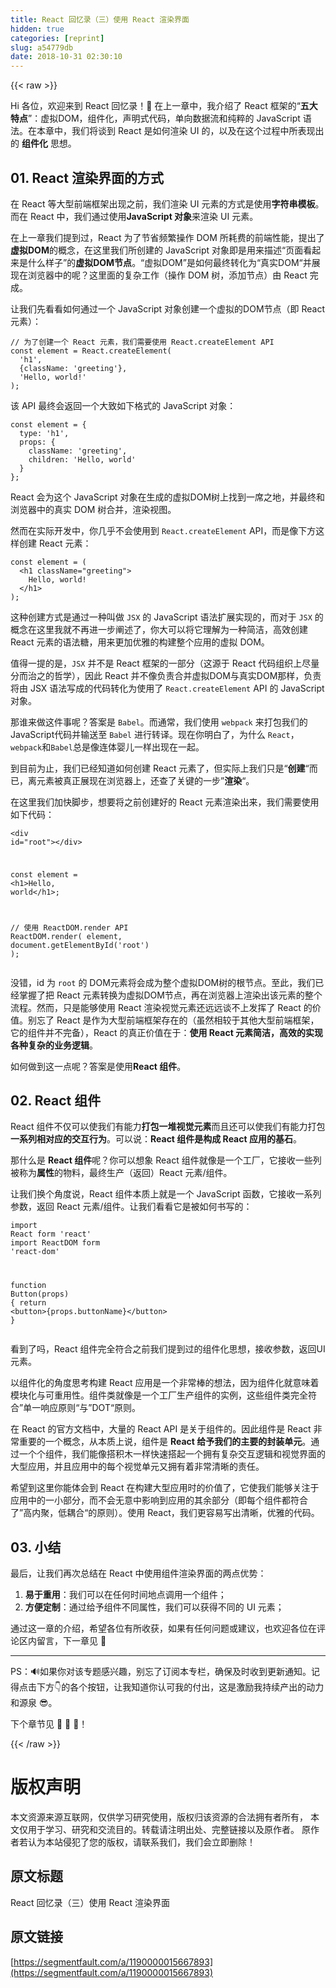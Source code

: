 ```yaml
---
title: React 回忆录（三）使用 React 渲染界面
hidden: true
categories: [reprint]
slug: a54779db
date: 2018-10-31 02:30:10
---
```


{{< raw >}}
<p>Hi &#x5404;&#x4F4D;&#xFF0C;&#x6B22;&#x8FCE;&#x6765;&#x5230; React &#x56DE;&#x5FC6;&#x5F55;&#xFF01;&#x1F44B; &#x5728;&#x4E0A;&#x4E00;&#x7AE0;&#x4E2D;&#xFF0C;&#x6211;&#x4ECB;&#x7ECD;&#x4E86; React &#x6846;&#x67B6;&#x7684;&#x201C;<strong>&#x4E94;&#x5927;&#x7279;&#x70B9;</strong>&#x201D;&#xFF1A;&#x865A;&#x62DF;DOM&#xFF0C;&#x7EC4;&#x4EF6;&#x5316;&#xFF0C;&#x58F0;&#x660E;&#x5F0F;&#x4EE3;&#x7801;&#xFF0C;&#x5355;&#x5411;&#x6570;&#x636E;&#x6D41;&#x548C;&#x7EAF;&#x7CB9;&#x7684; JavaScript &#x8BED;&#x6CD5;&#x3002;&#x5728;&#x672C;&#x7AE0;&#x4E2D;&#xFF0C;&#x6211;&#x4EEC;&#x5C06;&#x8C08;&#x5230; React &#x662F;&#x5982;&#x4F55;&#x6E32;&#x67D3; UI &#x7684;&#xFF0C;&#x4EE5;&#x53CA;&#x5728;&#x8FD9;&#x4E2A;&#x8FC7;&#x7A0B;&#x4E2D;&#x6240;&#x8868;&#x73B0;&#x51FA;&#x7684; <strong>&#x7EC4;&#x4EF6;&#x5316;</strong> &#x601D;&#x60F3;&#x3002;</p><h2 id="articleHeader0">01. React &#x6E32;&#x67D3;&#x754C;&#x9762;&#x7684;&#x65B9;&#x5F0F;</h2><p>&#x5728; React &#x7B49;&#x5927;&#x578B;&#x524D;&#x7AEF;&#x6846;&#x67B6;&#x51FA;&#x73B0;&#x4E4B;&#x524D;&#xFF0C;&#x6211;&#x4EEC;&#x6E32;&#x67D3; UI &#x5143;&#x7D20;&#x7684;&#x65B9;&#x5F0F;&#x662F;&#x4F7F;&#x7528;<strong>&#x5B57;&#x7B26;&#x4E32;&#x6A21;&#x677F;</strong>&#x3002;&#x800C;&#x5728; React &#x4E2D;&#xFF0C;&#x6211;&#x4EEC;&#x901A;&#x8FC7;&#x4F7F;&#x7528;<strong>JavaScript &#x5BF9;&#x8C61;</strong>&#x6765;&#x6E32;&#x67D3; UI &#x5143;&#x7D20;&#x3002;</p><p>&#x5728;&#x4E0A;&#x4E00;&#x7AE0;&#x6211;&#x4EEC;&#x63D0;&#x5230;&#x8FC7;&#xFF0C;React &#x4E3A;&#x4E86;&#x8282;&#x7701;&#x9891;&#x7E41;&#x64CD;&#x4F5C; DOM &#x6240;&#x8017;&#x8D39;&#x7684;&#x524D;&#x7AEF;&#x6027;&#x80FD;&#xFF0C;&#x63D0;&#x51FA;&#x4E86;<strong>&#x865A;&#x62DF;DOM</strong>&#x7684;&#x6982;&#x5FF5;&#xFF0C;&#x5728;&#x8FD9;&#x91CC;&#x6211;&#x4EEC;&#x6240;&#x521B;&#x5EFA;&#x7684; JavaScript &#x5BF9;&#x8C61;&#x5373;&#x662F;&#x7528;&#x6765;&#x63CF;&#x8FF0;&#x201C;&#x9875;&#x9762;&#x770B;&#x8D77;&#x6765;&#x662F;&#x4EC0;&#x4E48;&#x6837;&#x5B50;&#x201D;&#x7684;<strong>&#x865A;&#x62DF;DOM&#x8282;&#x70B9;</strong>&#x3002;&#x201C;&#x865A;&#x62DF;DOM&#x201D;&#x662F;&#x5982;&#x4F55;&#x6700;&#x7EC8;&#x8F6C;&#x5316;&#x4E3A;&#x201C;&#x771F;&#x5B9E;DOM&#x201C;&#x5E76;&#x5C55;&#x73B0;&#x5728;&#x6D4F;&#x89C8;&#x5668;&#x4E2D;&#x7684;&#x5462;&#xFF1F;&#x8FD9;&#x91CC;&#x9762;&#x7684;&#x590D;&#x6742;&#x5DE5;&#x4F5C;&#xFF08;&#x64CD;&#x4F5C; DOM &#x6811;&#xFF0C;&#x6DFB;&#x52A0;&#x8282;&#x70B9;&#xFF09;&#x7531; React &#x5B8C;&#x6210;&#x3002;</p><p>&#x8BA9;&#x6211;&#x4EEC;&#x5148;&#x770B;&#x770B;&#x5982;&#x4F55;&#x901A;&#x8FC7;&#x4E00;&#x4E2A; JavaScript &#x5BF9;&#x8C61;&#x521B;&#x5EFA;&#x4E00;&#x4E2A;&#x865A;&#x62DF;&#x7684;DOM&#x8282;&#x70B9;&#xFF08;&#x5373; React &#x5143;&#x7D20;&#xFF09;&#xFF1A;</p><div class="widget-codetool" style="display:none"><div class="widget-codetool--inner"><span class="selectCode code-tool" data-toggle="tooltip" data-placement="top" title="" data-original-title="&#x5168;&#x9009;"></span> <span type="button" class="copyCode code-tool" data-toggle="tooltip" data-placement="top" data-clipboard-text="// &#x4E3A;&#x4E86;&#x521B;&#x5EFA;&#x4E00;&#x4E2A; React &#x5143;&#x7D20;&#xFF0C;&#x6211;&#x4EEC;&#x9700;&#x8981;&#x4F7F;&#x7528; React.createElement API
const element = React.createElement(
  &apos;h1&apos;,
  {className: &apos;greeting&apos;},
  &apos;Hello, world!&apos;
);" title="" data-original-title="&#x590D;&#x5236;"></span> <span type="button" class="saveToNote code-tool" data-toggle="tooltip" data-placement="top" title="" data-original-title="&#x653E;&#x8FDB;&#x7B14;&#x8BB0;"></span></div></div><pre class="hljs actionscript"><code><span class="hljs-comment">// &#x4E3A;&#x4E86;&#x521B;&#x5EFA;&#x4E00;&#x4E2A; React &#x5143;&#x7D20;&#xFF0C;&#x6211;&#x4EEC;&#x9700;&#x8981;&#x4F7F;&#x7528; React.createElement API</span>
<span class="hljs-keyword">const</span> element = React.createElement(
  <span class="hljs-string">&apos;h1&apos;</span>,
  {className: <span class="hljs-string">&apos;greeting&apos;</span>},
  <span class="hljs-string">&apos;Hello, world!&apos;</span>
);</code></pre><p>&#x8BE5; API &#x6700;&#x7EC8;&#x4F1A;&#x8FD4;&#x56DE;&#x4E00;&#x4E2A;&#x5927;&#x81F4;&#x5982;&#x4E0B;&#x683C;&#x5F0F;&#x7684; JavaScript &#x5BF9;&#x8C61;&#xFF1A;</p><div class="widget-codetool" style="display:none"><div class="widget-codetool--inner"><span class="selectCode code-tool" data-toggle="tooltip" data-placement="top" title="" data-original-title="&#x5168;&#x9009;"></span> <span type="button" class="copyCode code-tool" data-toggle="tooltip" data-placement="top" data-clipboard-text="const element = {
  type: &apos;h1&apos;,
  props: {
    className: &apos;greeting&apos;,
    children: &apos;Hello, world&apos;
  }
};" title="" data-original-title="&#x590D;&#x5236;"></span> <span type="button" class="saveToNote code-tool" data-toggle="tooltip" data-placement="top" title="" data-original-title="&#x653E;&#x8FDB;&#x7B14;&#x8BB0;"></span></div></div><pre class="hljs xquery"><code>const <span class="hljs-literal">element</span> = {
  type: <span class="hljs-string">&apos;h1&apos;</span>,
  props: {
    className: <span class="hljs-string">&apos;greeting&apos;</span>,
    children: <span class="hljs-string">&apos;Hello, world&apos;</span>
  }
};</code></pre><p>React &#x4F1A;&#x4E3A;&#x8FD9;&#x4E2A; JavaScript &#x5BF9;&#x8C61;&#x5728;&#x751F;&#x6210;&#x7684;&#x865A;&#x62DF;DOM&#x6811;&#x4E0A;&#x627E;&#x5230;&#x4E00;&#x5E2D;&#x4E4B;&#x5730;&#xFF0C;&#x5E76;&#x6700;&#x7EC8;&#x548C;&#x6D4F;&#x89C8;&#x5668;&#x4E2D;&#x7684;&#x771F;&#x5B9E; DOM &#x6811;&#x5408;&#x5E76;&#xFF0C;&#x6E32;&#x67D3;&#x89C6;&#x56FE;&#x3002;</p><p>&#x7136;&#x800C;&#x5728;&#x5B9E;&#x9645;&#x5F00;&#x53D1;&#x4E2D;&#xFF0C;&#x4F60;&#x51E0;&#x4E4E;&#x4E0D;&#x4F1A;&#x4F7F;&#x7528;&#x5230; <code>React.createElement</code> API&#xFF0C;&#x800C;&#x662F;&#x50CF;&#x4E0B;&#x65B9;&#x8FD9;&#x6837;&#x521B;&#x5EFA; React &#x5143;&#x7D20;&#xFF1A;</p><div class="widget-codetool" style="display:none"><div class="widget-codetool--inner"><span class="selectCode code-tool" data-toggle="tooltip" data-placement="top" title="" data-original-title="&#x5168;&#x9009;"></span> <span type="button" class="copyCode code-tool" data-toggle="tooltip" data-placement="top" data-clipboard-text="const element = (
  &lt;h1 className=&quot;greeting&quot;&gt;
    Hello, world!
  &lt;/h1&gt;
);" title="" data-original-title="&#x590D;&#x5236;"></span> <span type="button" class="saveToNote code-tool" data-toggle="tooltip" data-placement="top" title="" data-original-title="&#x653E;&#x8FDB;&#x7B14;&#x8BB0;"></span></div></div><pre class="hljs javascript"><code><span class="hljs-keyword">const</span> element = (
  <span class="xml"><span class="hljs-tag">&lt;<span class="hljs-name">h1</span> <span class="hljs-attr">className</span>=<span class="hljs-string">&quot;greeting&quot;</span>&gt;</span>
    Hello, world!
  <span class="hljs-tag">&lt;/<span class="hljs-name">h1</span>&gt;</span></span>
);</code></pre><p>&#x8FD9;&#x79CD;&#x521B;&#x5EFA;&#x65B9;&#x5F0F;&#x662F;&#x901A;&#x8FC7;&#x4E00;&#x79CD;&#x53EB;&#x505A; <code>JSX</code> &#x7684; JavaScript &#x8BED;&#x6CD5;&#x6269;&#x5C55;&#x5B9E;&#x73B0;&#x7684;&#xFF0C;&#x800C;&#x5BF9;&#x4E8E; <code>JSX</code> &#x7684;&#x6982;&#x5FF5;&#x5728;&#x8FD9;&#x91CC;&#x6211;&#x5C31;&#x4E0D;&#x518D;&#x8FDB;&#x4E00;&#x6B65;&#x9610;&#x8FF0;&#x4E86;&#xFF0C;&#x4F60;&#x5927;&#x53EF;&#x4EE5;&#x5C06;&#x5B83;&#x7406;&#x89E3;&#x4E3A;&#x4E00;&#x79CD;&#x7B80;&#x6D01;&#xFF0C;&#x9AD8;&#x6548;&#x521B;&#x5EFA; React &#x5143;&#x7D20;&#x7684;&#x8BED;&#x6CD5;&#x7CD6;&#xFF0C;&#x7528;&#x6765;&#x66F4;&#x52A0;&#x4F18;&#x96C5;&#x7684;&#x6784;&#x5EFA;&#x6574;&#x4E2A;&#x5E94;&#x7528;&#x7684;&#x865A;&#x62DF; DOM&#x3002;</p><p>&#x503C;&#x5F97;&#x4E00;&#x63D0;&#x7684;&#x662F;&#xFF0C;<code>JSX</code> &#x5E76;&#x4E0D;&#x662F; React &#x6846;&#x67B6;&#x7684;&#x4E00;&#x90E8;&#x5206;&#xFF08;&#x8FD9;&#x6E90;&#x4E8E; React &#x4EE3;&#x7801;&#x7EC4;&#x7EC7;&#x4E0A;&#x5C3D;&#x91CF;&#x5206;&#x800C;&#x6CBB;&#x4E4B;&#x7684;&#x54F2;&#x5B66;&#xFF09;&#xFF0C;&#x56E0;&#x6B64; React &#x5E76;&#x4E0D;&#x50CF;&#x8D1F;&#x8D23;&#x5408;&#x5E76;&#x865A;&#x62DF;DOM&#x4E0E;&#x771F;&#x5B9E;DOM&#x90A3;&#x6837;&#xFF0C;&#x8D1F;&#x8D23;&#x5C06;&#x7531; JSX &#x8BED;&#x6CD5;&#x5199;&#x6210;&#x7684;&#x4EE3;&#x7801;&#x8F6C;&#x5316;&#x4E3A;&#x4F7F;&#x7528;&#x4E86; <code>React.createElement</code> API &#x7684; JavaScript &#x5BF9;&#x8C61;&#x3002;</p><p>&#x90A3;&#x8C01;&#x6765;&#x505A;&#x8FD9;&#x4EF6;&#x4E8B;&#x5462;&#xFF1F;&#x7B54;&#x6848;&#x662F; <code>Babel</code>&#x3002;&#x800C;&#x901A;&#x5E38;&#xFF0C;&#x6211;&#x4EEC;&#x4F7F;&#x7528; <code>webpack</code> &#x6765;&#x6253;&#x5305;&#x6211;&#x4EEC;&#x7684; JavaScript&#x4EE3;&#x7801;&#x5E76;&#x8F93;&#x9001;&#x81F3; <code>Babel</code> &#x8FDB;&#x884C;&#x8F6C;&#x8BD1;&#x3002;&#x73B0;&#x5728;&#x4F60;&#x660E;&#x767D;&#x4E86;&#xFF0C;&#x4E3A;&#x4EC0;&#x4E48; <code>React</code>&#xFF0C;<code>webpack</code>&#x548C;<code>Babel</code>&#x603B;&#x662F;&#x50CF;&#x8FDE;&#x4F53;&#x5A74;&#x513F;&#x4E00;&#x6837;&#x51FA;&#x73B0;&#x5728;&#x4E00;&#x8D77;&#x3002;</p><p>&#x5230;&#x76EE;&#x524D;&#x4E3A;&#x6B62;&#xFF0C;&#x6211;&#x4EEC;&#x5DF2;&#x7ECF;&#x77E5;&#x9053;&#x5982;&#x4F55;&#x521B;&#x5EFA; React &#x5143;&#x7D20;&#x4E86;&#xFF0C;&#x4F46;&#x5B9E;&#x9645;&#x4E0A;&#x6211;&#x4EEC;&#x53EA;&#x662F;&#x201C;<strong>&#x521B;&#x5EFA;</strong>&#x201C;&#x800C;&#x5DF2;&#xFF0C;&#x79BB;&#x5143;&#x7D20;&#x88AB;&#x771F;&#x6B63;&#x5C55;&#x73B0;&#x5728;&#x6D4F;&#x89C8;&#x5668;&#x4E0A;&#xFF0C;&#x8FD8;&#x67E5;&#x4E86;&#x5173;&#x952E;&#x7684;&#x4E00;&#x6B65;&#x201D;<strong>&#x6E32;&#x67D3;</strong>&#x201C;&#x3002;</p><p>&#x5728;&#x8FD9;&#x91CC;&#x6211;&#x4EEC;&#x52A0;&#x5FEB;&#x811A;&#x6B65;&#xFF0C;&#x60F3;&#x8981;&#x5C06;&#x4E4B;&#x524D;&#x521B;&#x5EFA;&#x597D;&#x7684; React &#x5143;&#x7D20;&#x6E32;&#x67D3;&#x51FA;&#x6765;&#xFF0C;&#x6211;&#x4EEC;&#x9700;&#x8981;&#x4F7F;&#x7528;&#x5982;&#x4E0B;&#x4EE3;&#x7801;&#xFF1A;</p><div class="widget-codetool" style="display:none"><div class="widget-codetool--inner"><span class="selectCode code-tool" data-toggle="tooltip" data-placement="top" title="" data-original-title="&#x5168;&#x9009;"></span> <span type="button" class="copyCode code-tool" data-toggle="tooltip" data-placement="top" data-clipboard-text="&lt;div id=&quot;root&quot;&gt;&lt;/div&gt;

const element = &lt;h1&gt;Hello, world&lt;/h1&gt;;

// &#x4F7F;&#x7528; ReactDOM.render API
ReactDOM.render(
  element,
  document.getElementById(&apos;root&apos;)
);" title="" data-original-title="&#x590D;&#x5236;"></span> <span type="button" class="saveToNote code-tool" data-toggle="tooltip" data-placement="top" title="" data-original-title="&#x653E;&#x8FDB;&#x7B14;&#x8BB0;"></span></div></div><pre class="hljs javascript"><code>&lt;div id=<span class="hljs-string">&quot;root&quot;</span>&gt;<span class="xml"><span class="hljs-tag">&lt;/<span class="hljs-name">div</span>&gt;</span></span>

<span class="hljs-keyword">const</span> element = <span class="xml"><span class="hljs-tag">&lt;<span class="hljs-name">h1</span>&gt;</span>Hello, world<span class="hljs-tag">&lt;/<span class="hljs-name">h1</span>&gt;</span></span>;

<span class="hljs-comment">// &#x4F7F;&#x7528; ReactDOM.render API</span>
ReactDOM.render(
  element,
  <span class="hljs-built_in">document</span>.getElementById(<span class="hljs-string">&apos;root&apos;</span>)
);</code></pre><p>&#x6CA1;&#x9519;&#xFF0C;id &#x4E3A; <code>root</code> &#x7684; DOM&#x5143;&#x7D20;&#x5C06;&#x4F1A;&#x6210;&#x4E3A;&#x6574;&#x4E2A;&#x865A;&#x62DF;DOM&#x6811;&#x7684;&#x6839;&#x8282;&#x70B9;&#x3002;&#x81F3;&#x6B64;&#xFF0C;&#x6211;&#x4EEC;&#x5DF2;&#x7ECF;&#x638C;&#x63E1;&#x4E86;&#x628A; React &#x5143;&#x7D20;&#x8F6C;&#x6362;&#x4E3A;&#x865A;&#x62DF;DOM&#x8282;&#x70B9;&#xFF0C;&#x518D;&#x5728;&#x6D4F;&#x89C8;&#x5668;&#x4E0A;&#x6E32;&#x67D3;&#x51FA;&#x8BE5;&#x5143;&#x7D20;&#x7684;&#x6574;&#x4E2A;&#x6D41;&#x7A0B;&#x3002;&#x7136;&#x800C;&#xFF0C;&#x53EA;&#x662F;&#x80FD;&#x591F;&#x4F7F;&#x7528; React &#x6E32;&#x67D3;&#x89C6;&#x89C9;&#x5143;&#x7D20;&#x8FD8;&#x8FDC;&#x8FDC;&#x8C08;&#x4E0D;&#x4E0A;&#x53D1;&#x6325;&#x4E86; React &#x7684;&#x4EF7;&#x503C;&#x3002;&#x522B;&#x5FD8;&#x4E86; React &#x662F;&#x4F5C;&#x4E3A;&#x5927;&#x578B;&#x524D;&#x7AEF;&#x6846;&#x67B6;&#x5B58;&#x5728;&#x7684;&#xFF08;&#x867D;&#x7136;&#x76F8;&#x8F83;&#x4E8E;&#x5176;&#x4ED6;&#x5927;&#x578B;&#x524D;&#x7AEF;&#x6846;&#x67B6;&#xFF0C;&#x5B83;&#x7684;&#x7EC4;&#x4EF6;&#x5E76;&#x4E0D;&#x5B8C;&#x5907;&#xFF09;&#xFF0C;React &#x7684;&#x771F;&#x6B63;&#x4EF7;&#x503C;&#x5728;&#x4E8E;&#xFF1A;<strong>&#x4F7F;&#x7528; React &#x5143;&#x7D20;&#x7B80;&#x6D01;&#xFF0C;&#x9AD8;&#x6548;&#x7684;&#x5B9E;&#x73B0;&#x5404;&#x79CD;&#x590D;&#x6742;&#x7684;&#x4E1A;&#x52A1;&#x903B;&#x8F91;</strong>&#x3002;</p><p>&#x5982;&#x4F55;&#x505A;&#x5230;&#x8FD9;&#x4E00;&#x70B9;&#x5462;&#xFF1F;&#x7B54;&#x6848;&#x662F;&#x4F7F;&#x7528;<strong>React &#x7EC4;&#x4EF6;</strong>&#x3002;</p><h2 id="articleHeader1">02. React &#x7EC4;&#x4EF6;</h2><p>React &#x7EC4;&#x4EF6;&#x4E0D;&#x4EC5;&#x53EF;&#x4EE5;&#x4F7F;&#x6211;&#x4EEC;&#x6709;&#x80FD;&#x529B;<strong>&#x6253;&#x5305;&#x4E00;&#x5806;&#x89C6;&#x89C9;&#x5143;&#x7D20;</strong>&#x800C;&#x4E14;&#x8FD8;&#x53EF;&#x4EE5;&#x4F7F;&#x6211;&#x4EEC;&#x6709;&#x80FD;&#x529B;&#x6253;&#x5305;<strong>&#x4E00;&#x7CFB;&#x5217;&#x76F8;&#x5BF9;&#x5E94;&#x7684;&#x4EA4;&#x4E92;&#x884C;&#x4E3A;</strong>&#x3002;&#x53EF;&#x4EE5;&#x8BF4;&#xFF1A;<strong>React &#x7EC4;&#x4EF6;&#x662F;&#x6784;&#x6210; React &#x5E94;&#x7528;&#x7684;&#x57FA;&#x77F3;</strong>&#x3002;</p><p>&#x90A3;&#x4EC0;&#x4E48;&#x662F; <strong>React &#x7EC4;&#x4EF6;</strong>&#x5462;&#xFF1F;&#x4F60;&#x53EF;&#x4EE5;&#x60F3;&#x8C61; React &#x7EC4;&#x4EF6;&#x5C31;&#x50CF;&#x662F;&#x4E00;&#x4E2A;&#x5DE5;&#x5382;&#xFF0C;&#x5B83;&#x63A5;&#x6536;&#x4E00;&#x4E9B;&#x5217;&#x88AB;&#x79F0;&#x4E3A;<strong>&#x5C5E;&#x6027;</strong>&#x7684;&#x7269;&#x6599;&#xFF0C;&#x6700;&#x7EC8;&#x751F;&#x4EA7;&#xFF08;&#x8FD4;&#x56DE;&#xFF09;React &#x5143;&#x7D20;/&#x7EC4;&#x4EF6;&#x3002;</p><p>&#x8BA9;&#x6211;&#x4EEC;&#x6362;&#x4E2A;&#x89D2;&#x5EA6;&#x8BF4;&#xFF0C;React &#x7EC4;&#x4EF6;&#x672C;&#x8D28;&#x4E0A;&#x5C31;&#x662F;&#x4E00;&#x4E2A; JavaScript &#x51FD;&#x6570;&#xFF0C;&#x5B83;&#x63A5;&#x6536;&#x4E00;&#x7CFB;&#x5217;&#x53C2;&#x6570;&#xFF0C;&#x8FD4;&#x56DE; React &#x5143;&#x7D20;/&#x7EC4;&#x4EF6;&#x3002;&#x8BA9;&#x6211;&#x4EEC;&#x770B;&#x770B;&#x5B83;&#x662F;&#x88AB;&#x5982;&#x4F55;&#x4E66;&#x5199;&#x7684;&#xFF1A;</p><div class="widget-codetool" style="display:none"><div class="widget-codetool--inner"><span class="selectCode code-tool" data-toggle="tooltip" data-placement="top" title="" data-original-title="&#x5168;&#x9009;"></span> <span type="button" class="copyCode code-tool" data-toggle="tooltip" data-placement="top" data-clipboard-text="import React form &apos;react&apos;
import ReactDOM form &apos;react-dom&apos;

function Button(props) {
    return &lt;button&gt;{props.buttonName}&lt;/button&gt;
}" title="" data-original-title="&#x590D;&#x5236;"></span> <span type="button" class="saveToNote code-tool" data-toggle="tooltip" data-placement="top" title="" data-original-title="&#x653E;&#x8FDB;&#x7B14;&#x8BB0;"></span></div></div><pre class="hljs javascript"><code><span class="hljs-keyword">import</span> React form <span class="hljs-string">&apos;react&apos;</span>
<span class="hljs-keyword">import</span> ReactDOM form <span class="hljs-string">&apos;react-dom&apos;</span>

<span class="hljs-function"><span class="hljs-keyword">function</span> <span class="hljs-title">Button</span>(<span class="hljs-params">props</span>) </span>{
    <span class="hljs-keyword">return</span> <span class="xml"><span class="hljs-tag">&lt;<span class="hljs-name">button</span>&gt;</span>{props.buttonName}<span class="hljs-tag">&lt;/<span class="hljs-name">button</span>&gt;</span></span>
}</code></pre><p>&#x770B;&#x5230;&#x4E86;&#x5417;&#xFF0C;React &#x7EC4;&#x4EF6;&#x5B8C;&#x5168;&#x7B26;&#x5408;&#x4E4B;&#x524D;&#x6211;&#x4EEC;&#x63D0;&#x5230;&#x8FC7;&#x7684;&#x7EC4;&#x4EF6;&#x5316;&#x601D;&#x60F3;&#xFF0C;&#x63A5;&#x6536;&#x53C2;&#x6570;&#xFF0C;&#x8FD4;&#x56DE;UI&#x5143;&#x7D20;&#x3002;</p><p>&#x4EE5;&#x7EC4;&#x4EF6;&#x5316;&#x7684;&#x89D2;&#x5EA6;&#x601D;&#x8003;&#x6784;&#x5EFA; React &#x5E94;&#x7528;&#x662F;&#x4E00;&#x4E2A;&#x975E;&#x5E38;&#x68D2;&#x7684;&#x60F3;&#x6CD5;&#xFF0C;&#x56E0;&#x4E3A;&#x7EC4;&#x4EF6;&#x5316;&#x5C31;&#x610F;&#x5473;&#x7740;&#x6A21;&#x5757;&#x5316;&#x4E0E;&#x53EF;&#x91CD;&#x7528;&#x6027;&#x3002;&#x7EC4;&#x4EF6;&#x7C7B;&#x5C31;&#x50CF;&#x662F;&#x4E00;&#x4E2A;&#x5DE5;&#x5382;&#x751F;&#x4EA7;&#x7EC4;&#x4EF6;&#x7684;&#x5B9E;&#x4F8B;&#xFF0C;&#x8FD9;&#x4E9B;&#x7EC4;&#x4EF6;&#x7C7B;&#x5B8C;&#x5168;&#x7B26;&#x5408;&#x201D;&#x5355;&#x4E00;&#x54CD;&#x5E94;&#x539F;&#x5219;&#x201C;&#x4E0E;&#x201D;DOT&#x201C;&#x539F;&#x5219;&#x3002;</p><p>&#x5728; React &#x7684;&#x5B98;&#x65B9;&#x6587;&#x6863;&#x4E2D;&#xFF0C;&#x5927;&#x91CF;&#x7684; React API &#x662F;&#x5173;&#x4E8E;&#x7EC4;&#x4EF6;&#x7684;&#x3002;&#x56E0;&#x6B64;&#x7EC4;&#x4EF6;&#x662F; React &#x975E;&#x5E38;&#x91CD;&#x8981;&#x7684;&#x4E00;&#x4E2A;&#x6982;&#x5FF5;&#xFF0C;&#x4ECE;&#x672C;&#x8D28;&#x4E0A;&#x8BF4;&#xFF0C;&#x7EC4;&#x4EF6;&#x662F; <strong>React &#x7ED9;&#x4E88;&#x6211;&#x4EEC;&#x7684;&#x4E3B;&#x8981;&#x7684;&#x5C01;&#x88C5;&#x5355;&#x5143;</strong>&#x3002;&#x901A;&#x8FC7;&#x4E00;&#x4E2A;&#x4E2A;&#x7EC4;&#x4EF6;&#xFF0C;&#x6211;&#x4EEC;&#x80FD;&#x50CF;&#x642D;&#x79EF;&#x6728;&#x4E00;&#x6837;&#x5FEB;&#x901F;&#x642D;&#x8D77;&#x4E00;&#x4E2A;&#x62E5;&#x6709;&#x590D;&#x6742;&#x4EA4;&#x4E92;&#x903B;&#x8F91;&#x548C;&#x89C6;&#x89C9;&#x754C;&#x9762;&#x7684;&#x5927;&#x578B;&#x5E94;&#x7528;&#xFF0C;&#x5E76;&#x4E14;&#x5E94;&#x7528;&#x4E2D;&#x7684;&#x6BCF;&#x4E2A;&#x89C6;&#x89C9;&#x5355;&#x5143;&#x53C8;&#x62E5;&#x6709;&#x7740;&#x975E;&#x5E38;&#x6E05;&#x6670;&#x7684;&#x8D23;&#x4EFB;&#x3002;</p><p>&#x5E0C;&#x671B;&#x5230;&#x8FD9;&#x91CC;&#x4F60;&#x80FD;&#x4F53;&#x4F1A;&#x5230; React &#x5728;&#x6784;&#x5EFA;&#x5927;&#x578B;&#x5E94;&#x7528;&#x65F6;&#x7684;&#x4EF7;&#x503C;&#x4E86;&#xFF0C;&#x5B83;&#x4F7F;&#x6211;&#x4EEC;&#x80FD;&#x591F;&#x5173;&#x6CE8;&#x4E8E;&#x5E94;&#x7528;&#x4E2D;&#x7684;&#x4E00;&#x5C0F;&#x90E8;&#x5206;&#xFF0C;&#x800C;&#x4E0D;&#x4F1A;&#x65E0;&#x610F;&#x4E2D;&#x5F71;&#x54CD;&#x5230;&#x5E94;&#x7528;&#x7684;&#x5176;&#x4F59;&#x90E8;&#x5206;&#xFF08;&#x5373;&#x6BCF;&#x4E2A;&#x7EC4;&#x4EF6;&#x90FD;&#x7B26;&#x5408;&#x4E86;&#x201D;&#x9AD8;&#x5185;&#x805A;&#xFF0C;&#x4F4E;&#x8026;&#x5408;&#x201C;&#x7684;&#x539F;&#x5219;&#xFF09;&#x3002;&#x4F7F;&#x7528; React&#xFF0C;&#x6211;&#x4EEC;&#x66F4;&#x5BB9;&#x6613;&#x5199;&#x51FA;&#x6E05;&#x6670;&#xFF0C;&#x4F18;&#x96C5;&#x7684;&#x4EE3;&#x7801;&#x3002;</p><h2 id="articleHeader2">03. &#x5C0F;&#x7ED3;</h2><p>&#x6700;&#x540E;&#xFF0C;&#x8BA9;&#x6211;&#x4EEC;&#x518D;&#x6B21;&#x603B;&#x7ED3;&#x5728; React &#x4E2D;&#x4F7F;&#x7528;&#x7EC4;&#x4EF6;&#x6E32;&#x67D3;&#x754C;&#x9762;&#x7684;&#x4E24;&#x70B9;&#x4F18;&#x52BF;&#xFF1A;</p><ol><li><strong>&#x6613;&#x4E8E;&#x91CD;&#x7528;</strong>&#xFF1A;&#x6211;&#x4EEC;&#x53EF;&#x4EE5;&#x5728;&#x4EFB;&#x4F55;&#x65F6;&#x95F4;&#x5730;&#x70B9;&#x8C03;&#x7528;&#x4E00;&#x4E2A;&#x7EC4;&#x4EF6;&#xFF1B;</li><li><strong>&#x65B9;&#x4FBF;&#x5B9A;&#x5236;</strong>&#xFF1A;&#x901A;&#x8FC7;&#x7ED9;&#x4E88;&#x7EC4;&#x4EF6;&#x4E0D;&#x540C;&#x5C5E;&#x6027;&#xFF0C;&#x6211;&#x4EEC;&#x53EF;&#x4EE5;&#x83B7;&#x5F97;&#x4E0D;&#x540C;&#x7684; UI &#x5143;&#x7D20;&#xFF1B;</li></ol><p>&#x901A;&#x8FC7;&#x8FD9;&#x4E00;&#x7AE0;&#x7684;&#x4ECB;&#x7ECD;&#xFF0C;&#x5E0C;&#x671B;&#x5404;&#x4F4D;&#x6709;&#x6240;&#x6536;&#x83B7;&#xFF0C;&#x5982;&#x679C;&#x6709;&#x4EFB;&#x4F55;&#x95EE;&#x9898;&#x6216;&#x5EFA;&#x8BAE;&#xFF0C;&#x4E5F;&#x6B22;&#x8FCE;&#x5404;&#x4F4D;&#x5728;&#x8BC4;&#x8BBA;&#x533A;&#x5185;&#x7559;&#x8A00;&#xFF0C;&#x4E0B;&#x4E00;&#x7AE0;&#x89C1; &#x1F64C;</p><hr><p>PS&#xFF1A;&#x1F50A;&#x5982;&#x679C;&#x4F60;&#x5BF9;&#x8BE5;&#x4E13;&#x9898;&#x611F;&#x5174;&#x8DA3;&#xFF0C;&#x522B;&#x5FD8;&#x4E86;&#x8BA2;&#x9605;&#x672C;&#x4E13;&#x680F;&#xFF0C;&#x786E;&#x4FDD;&#x53CA;&#x65F6;&#x6536;&#x5230;&#x66F4;&#x65B0;&#x901A;&#x77E5;&#x3002;&#x8BB0;&#x5F97;&#x70B9;&#x51FB;&#x4E0B;&#x65B9;&#x1F447;&#x7684;&#x5404;&#x4E2A;&#x6309;&#x94AE;&#xFF0C;&#x8BA9;&#x6211;&#x77E5;&#x9053;&#x4F60;&#x8BA4;&#x53EF;&#x6211;&#x7684;&#x4ED8;&#x51FA;&#xFF0C;&#x8FD9;&#x662F;&#x6FC0;&#x52B1;&#x6211;&#x6301;&#x7EED;&#x4EA7;&#x51FA;&#x7684;&#x52A8;&#x529B;&#x548C;&#x6E90;&#x6CC9; &#x1F60E;&#x3002;</p><p>&#x4E0B;&#x4E2A;&#x7AE0;&#x8282;&#x89C1; &#x1F389; &#x1F64C; &#x1F44B;&#xFF01;</p>
{{< /raw >}}

# 版权声明
本文资源来源互联网，仅供学习研究使用，版权归该资源的合法拥有者所有，
本文仅用于学习、研究和交流目的。转载请注明出处、完整链接以及原作者。
原作者若认为本站侵犯了您的版权，请联系我们，我们会立即删除！

## 原文标题
React 回忆录（三）使用 React 渲染界面

## 原文链接
[https://segmentfault.com/a/1190000015667893](https://segmentfault.com/a/1190000015667893)

